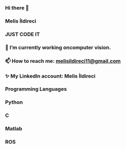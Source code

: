 ### Hi there 👋
### Melis İldireci  


### JUST CODE IT
### 🔭 I’m currently working oncomputer vision.

### 📫 How to reach me: melisildireci11@gmail.com
### ✨ My Linkedln account: Melis İldireci


### Programming Languages

### Python
### C
### Matlab
### ROS







<!--
**melisildireci/melisildireci** is a ✨ _special_ ✨ repository because its `README.md` (this file) appears on your GitHub profile.

Here are some ideas to get you started:

- 🔭 I’m currently working on ...
- 🌱 I’m currently learning ...
- 👯 I’m looking to collaborate on ...
- 🤔 I’m looking for help with ...
- 💬 Ask me about ...
- 📫 How to reach me: ...
- 😄 Pronouns: ...
- ⚡ Fun fact: ...
-->
